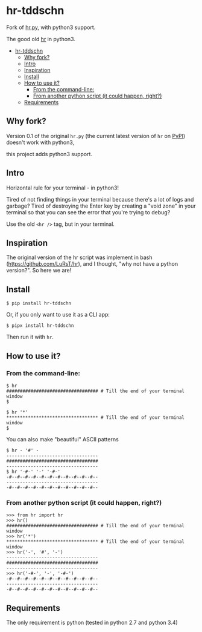 # hr-tddschn

Fork of [hr.py](https://github.com/euangoddard/hr.py), with python3 support.

The good old [hr](https://github.com/LuRsT/hr) in python3.

- [hr-tddschn](#hr-tddschn)
  - [Why fork?](#why-fork)
  - [Intro](#intro)
  - [Inspiration](#inspiration)
  - [Install](#install)
  - [How to use it?](#how-to-use-it)
    - [From the command-line:](#from-the-command-line)
    - [From another python script (it could happen, right?)](#from-another-python-script-it-could-happen-right)
  - [Requirements](#requirements)
## Why fork?

Version 0.1 of the original `hr.py` 
(the current latest version of `hr` on [PyPI](https://pypi.org/project/hr/)) doesn't work with python3,

this project adds python3 support.

## Intro

Horizontal rule for your terminal - in python3!

Tired of not finding things in your terminal because there's a lot of logs and
garbage? Tired of destroying the Enter key by creating a "void zone" in your
terminal so that you can see the error that you're trying to debug?

Use the old `<hr />` tag, but in your terminal.

## Inspiration

The original version of the hr script was implement in bash (https://github.com/LuRsT/hr), and I thought, "why not have a python version?". So here we are!

## Install

```
$ pip install hr-tddschn
```

Or, if you only want to use it as a CLI app:
```
$ pipx install hr-tddschn
```

Then run it with `hr`.

## How to use it?

### From the command-line:

    $ hr
    ################################## # Till the end of your terminal window
    $

    $ hr '*'
    ********************************** # Till the end of your terminal window
    $

You can also make "beautiful" ASCII patterns

    $ hr - '#' -
    ----------------------------------
    ##################################
    ----------------------------------
    $ hr '-#-' '-' '-#-'
    -#--#--#--#--#--#--#--#--#--#--#--
    ----------------------------------
    -#--#--#--#--#--#--#--#--#--#--#--

### From another python script (it could happen, right?)

    >>> from hr import hr
    >>> hr()
    ################################## # Till the end of your terminal window
    >>> hr('*')
    ********************************** # Till the end of your terminal window
    >>> hr('-', '#', '-')
    ----------------------------------
    ##################################
    ----------------------------------
    >>> hr('-#-', '-', '-#-')
    -#--#--#--#--#--#--#--#--#--#--#--
    ----------------------------------
    -#--#--#--#--#--#--#--#--#--#--#--

## Requirements

The only requirement is python (tested in python 2.7 and python 3.4)
